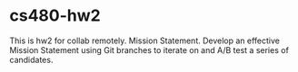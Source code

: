 # cs480-hw2
This is hw2 for collab remotely. Mission Statement. Develop an effective Mission Statement using Git branches to iterate on and A/B test a series of candidates.
